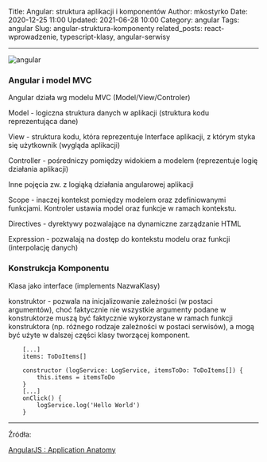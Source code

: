 Title: Angular: struktura aplikacji i komponentów
Author: mkostyrko
Date: 2020-12-25 11:00
Updated: 2021-06-28 10:00
Category: angular
Tags: angular
Slug: angular-struktura-komponenty
related_posts: react-wprowadzenie, typescript-klasy, angular-serwisy

---

![angular](http://www.tutorialspark.com/AngularJS/MVC.png)

### Angular i model MVC

Angular działa wg modelu MVC (Model/View/Controler)


Model - logiczna struktura danych w aplikacji (struktura kodu reprezentująca dane)


View - struktura kodu, która reprezentuje Interface aplikacji, z którym styka się użytkownik (wygląda aplikacji)


Controller - pośredniczy pomiędzy widokiem a modelem (reprezentuje logię działania aplikacji)


Inne pojęcia zw. z logiąką działania angularowej aplikacji


Scope - inaczej kontekst pomiędzy modelem oraz zdefiniowanymi funkcjami. Kontroler ustawia model oraz funkcje w ramach kontekstu.


Directives - dyrektywy pozwalające na dynamiczne zarządzanie HTML


Expression - pozwalają na dostęp do kontekstu modelu oraz funkcji (interpolację danych)


### Konstrukcja Komponentu

Klasa jako interface (implements NazwaKlasy)


konstruktor - pozwala na inicjalizowanie zależności (w postaci argumentów), choć faktycznie nie wszystkie argumenty podane w konstruktorze muszą być faktycznie wykorzystane w ramach funkcji konstruktora (np. różnego rodzaje zależności w postaci serwisów), a mogą być użyte w dalszej części klasy tworzącej komponent.


        [...]
        items: ToDoItems[]

        constructor (logService: LogService, itemsToDo: ToDoItems[]) {
            this.items = itemsToDo
        }
        [...]
        onClick() {
            logService.log('Hello World')
        }


---


Źródła:

[AngularJS : Application Anatomy](http://www.tutorialspark.com/AngularJS/AngularJS_App_Anatomy.php)